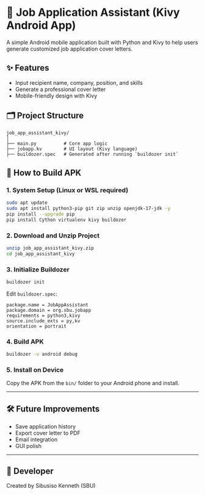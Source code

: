 
# 📱 Job Application Assistant (Kivy Android App)

A simple Android mobile application built with Python and Kivy to help users generate customized job application cover letters.

## ✨ Features

- Input recipient name, company, position, and skills
- Generate a professional cover letter
- Mobile-friendly design with Kivy

## 🗂️ Project Structure

```
job_app_assistant_kivy/
│
├── main.py          # Core app logic
├── jobapp.kv        # UI layout (Kivy language)
├── buildozer.spec   # Generated after running `buildozer init`
```

## 🚀 How to Build APK

### 1. System Setup (Linux or WSL required)
```bash
sudo apt update
sudo apt install python3-pip git zip unzip openjdk-17-jdk -y
pip install --upgrade pip
pip install Cython virtualenv kivy buildozer
```

### 2. Download and Unzip Project
```bash
unzip job_app_assistant_kivy.zip
cd job_app_assistant_kivy
```

### 3. Initialize Buildozer
```bash
buildozer init
```

Edit `buildozer.spec`:
```
package.name = JobAppAssistant
package.domain = org.sbu.jobapp
requirements = python3,kivy
source.include_exts = py,kv
orientation = portrait
```

### 4. Build APK
```bash
buildozer -v android debug
```

### 5. Install on Device
Copy the APK from the `bin/` folder to your Android phone and install.

---

## 🛠 Future Improvements

- Save application history
- Export cover letter to PDF
- Email integration
- GUI polish

---

## 👤 Developer
Created by Sibusiso Kenneth (SBU)


